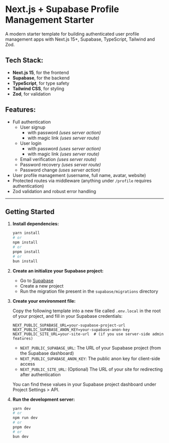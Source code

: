 # Next.js + Supabase Profile Management Starter

A modern starter template for building authenticated user profile management apps with Next.js 15+, Supabase, TypeScript, Tailwind and Zod.

## Tech Stack:

- **Next.js 15**, for the frontend
- **Supabase**, for the backend
- **TypeScript**, for type safety
- **Tailwind CSS**, for styling
- **Zod**, for validation

## Features:

- Full authentication
  - User signup
    - with password _(uses server action)_
    - with magic link _(uses server route)_
  - User login
    - with password _(uses server action)_
    - with magic link _(uses server route)_
  - Email verification _(uses server route)_
  - Password recovery _(uses server route)_
  - Password change _(uses server action)_
- User profile management (username, full name, avatar, website)
- Protected routes via middleware (anything under `/profile` requires authentication)
- Zod validation and robust error handling

---

## Getting Started

1. **Install dependencies:**

   ```bash
   yarn install
   # or
   npm install
   # or
   pnpm install
   # or
   bun install
   ```

2. **Create an initialize your Supabase project:**

   - Go to [Supabase](https://supabase.com/)
   - Create a new project
   - Run the migration file present in the `supabase/migrations` directory

3. **Create your environment file:**

   Copy the following template into a new file called `.env.local` in the root of your project, and fill in your Supabase credentials:

   ```env
   NEXT_PUBLIC_SUPABASE_URL=your-supabase-project-url
   NEXT_PUBLIC_SUPABASE_ANON_KEY=your-supabase-anon-key
   NEXT_PUBLIC_SITE_URL=your-site-url  # (if you use server-side admin features)
   ```

   - `NEXT_PUBLIC_SUPABASE_URL`: The URL of your Supabase project (from the Supabase dashboard)
   - `NEXT_PUBLIC_SUPABASE_ANON_KEY`: The public anon key for client-side access
   - `NEXT_PUBLIC_SITE_URL`: (Optional) The URL of your site for redirecting after authentication

   You can find these values in your Supabase project dashboard under Project Settings > API.

4. **Run the development server:**

   ```bash
   yarn dev
   # or
   npm run dev
   # or
   pnpm dev
   # or
   bun dev
   ```
